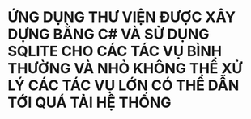 # ỨNG DỤNG THƯ VIỆN ĐƯỢC XÂY DỰNG BẰNG C# VÀ SỬ DỤNG SQLITE CHO CÁC TÁC VỤ BÌNH THƯỜNG VÀ NHỎ KHÔNG THỂ XỬ LÝ CÁC TÁC VỤ LỚN CÓ THỂ DẪN TỚI QUÁ TẢI HỆ THỐNG
